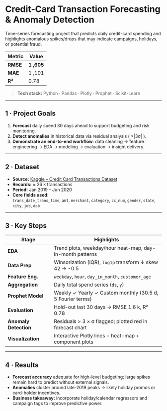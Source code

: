 # Credit-Card Transaction Forecasting & Anomaly Detection

Time-series forecasting project that predicts daily credit-card spending and highlights anomalous spikes/drops that may indicate campaigns, holidays, or potential fraud.

| Metric | Value |
|--------|-------|
| **RMSE** | **1 ,605** |
| **MAE** | 1 ,101 |
| **R²**  | 0.78 |

> **Tech stack:** Python · Pandas · Plotly · Prophet · Scikit-Learn

---

## 1 · Project Goals
1. **Forecast** daily spend 30 days ahead to support budgeting and risk monitoring.  
2. **Detect anomalies** in historical data via residual analysis ( >|3σ| ).  
3. **Demonstrate an end-to-end workflow**: data cleaning → feature engineering → EDA → modeling → evaluation → insight delivery.

---

## 2 · Dataset
- **Source:** [Kaggle – Credit Card Transactions Dataset](https://www.kaggle.com/datasets/priyamchoksi/credit-card-transactions-dataset)  
- **Records:** ≈ 26 k transactions  
- **Period:** Jan 2019 – Jun 2020  
- **Core fields used:**  
  `trans_date_trans_time`, `amt`, `merchant`, `category`, `cc_num`, `gender`, `state`, `city`, `job`, `dob`

---

## 3 · Key Steps

| Stage | Highlights |
|-------|------------|
| **EDA** | Trend plots, weekday/hour heat-map, day-in-month patterns |
| **Data Prep** | Winsorization (IQR), `log1p` transform ↓ skew 42 → -0.5 |
| **Feature Eng.** | `weekday`, `hour`, `day_in_month`, `customer_age` |
| **Aggregation** | Daily total spend series (`ds`, `y`) |
| **Prophet Model** | Weekly ✓  Yearly ✓  Custom monthly (30.5 d, 5 Fourier terms) |
| **Evaluation** | Hold-out last 30 days → RMSE 1.6 k, R² 0.78 |
| **Anomaly Detection** | Residuals > 3 × σ flagged; plotted red in forecast chart |
| **Visualization** | Interactive Plotly lines + heat-map + component plots |

---

## 4 · Results
- **Forecast accuracy** adequate for high-level budgeting; large spikes remain hard to predict without external signals.
- **Anomalies** cluster around late-2019 peaks → likely holiday promos or card-holder incentives.
- **Business takeaway:** incorporate holiday/calendar regressors and campaign tags to improve predictive power.
